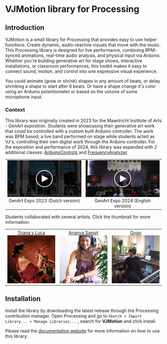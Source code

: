 # VJMotion library for Processing

## Introduction
VJMotion is a small library for Processing that provides easy to use helper functions. Create dynamic, audio-reactive visuals that move with the music. This Processing library is designed for live performance, combining BPM-synced animations, real-time audio analysis, and physical input via Arduino. Whether you're building generative art for stage shows, interactive installations, or classroom performances, this toolkit makes it easy to connect sound, motion, and control into one expressive visual experience. 

You could animate (grow or shrink) shapes in any amount of beats, or delay shrinking a shape to start after 6 beats. Or have a shape change it's color using an Arduino potentiometer or based on the volume of some microphone input.

### Context
This library was originally created in 2023 for the Maastricht Institute of Arts - GenArt exposition. Students were showcasing their generative art work that could be controlled with a custom built Arduino controller. The work was BPM based; a live band performed on stage while students acted as VJ's, controlling their own digital work through the Arduino controller. For the exposition and performance of 2024, this library was expanded with 2 additional classes: [ArduinoControls](ArduinoControls.md) and [FrequencyAnalyzer](FrequencyAnalyzer.md).

<table width="100%">
  <tr>
    <td valign="top" align="center" width="50%"><a href="https://vimeo.com/911124908/735f46dc5b?share=copy"><img src="assets/thumbnail-video1.jpg" alt="Generative Art Exposition and Performance in Maastricht 2023" width="300"/></a><br>GenArt Expo 2023 (Dutch version)</td>
    <td valign="top" align="center" width="50%"><a href="https://vimeo.com/1013689471/da1bcb3048?share=copy"><img src="assets/thumbnail-video2.jpg" alt="Generative Art Exposition and Performance in Maastricht 2024" width="300"/></a><br>GenArt Expo 2024 (English version)</td>
  </tr>
 </table>

Students collaborated with several artists. Click the thumbnail for more information:

<table width="100%">
  <tr>
    <td valign="top" align="center" width="33%"><a href="https://vincentsijben.github.io/vjmotion-processing/triana-y-luca.html">Triana y Luca<br><img src="assets/artist-triana-y-luca.jpeg" width="100%" alt="Artist Triana y Luca" /></a></td>
    <td valign="top" align="center" width="33%"><a href="https://vincentsijben.github.io/vjmotion-processing/ananya-samyt.html">Ananya Samyt<br><img src="assets/artist-ananya-samyt.jpg" width="100%" alt="Artist Ananya Samyt" /></a></td>
    <td valign="top" align="center" width="33%"><a href="https://vincentsijben.github.io/vjmotion-processing/gogo.html">Gogo<br><img src="assets/artist-gogo.jpg" width="100%" alt="Artist Gogo" /></a></td>
  </tr>
 </table>


## Installation
Install the library by downloading the latest release through the Processing contribution manager. Open Processing and go to `Sketch > Import Library... > Manage Libraries...` , search for **VJMotion** and click install.

Please read the [documentation website](https://vincentsijben.github.io/vjmotion-processing/) for more information on how to use this library.
